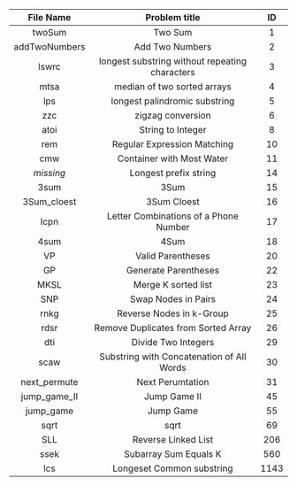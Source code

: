 
| File Name     | Problem title                                     | ID    |
|:-------------:|:-------------------------------------------------:|:-----:|
| twoSum        | Two Sum                                           | 1     |
| addTwoNumbers | Add Two Numbers                                   | 2     |
| lswrc         | longest substring without repeating characters    | 3     |
| mtsa          | median of two sorted arrays                       | 4     |
| lps           | longest palindromic substring                     | 5     |
| zzc           | zigzag conversion                                 | 6     |
| atoi          | String to Integer                                 | 8     |
| rem           | Regular Expression Matching                       | 10    |
| cmw           | Container with Most Water                         | 11    |
| *missing*     | Longest prefix string                             | 14    |
| 3sum          | 3Sum                                              | 15    |
| 3Sum_cloest   | 3Sum Cloest                                       | 16    |
| lcpn          | Letter Combinations of a Phone Number             | 17    |
| 4sum          | 4Sum                                              | 18    |
| VP            | Valid Parentheses                                 | 20    |
| GP            | Generate Parentheses                              | 22    |
| MKSL          | Merge K sorted list                               | 23    |
| SNP           | Swap Nodes in Pairs                               | 24    |
| rnkg          | Reverse Nodes in k-Group                          | 25    |
| rdsr          | Remove Duplicates from Sorted Array               | 26    |
| dti           | Divide Two Integers                               | 29    |
| scaw          | Substring with Concatenation of All Words         | 30    |
| next_permute  | Next Perumtation                                  | 31    |
| jump_game_II  | Jump Game II                                      | 45    |
| jump_game     | Jump Game                                         | 55    |
| sqrt          | sqrt                                              | 69    |
| SLL           | Reverse Linked List                               | 206   |
| ssek          | Subarray Sum Equals K                             | 560   |
| lcs           | Longeset Common substring                         | 1143  |
